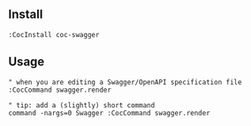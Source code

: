 ## Install

```vim
:CocInstall coc-swagger
```

## Usage

```vim
" when you are editing a Swagger/OpenAPI specification file
:CocCommand swagger.render

" tip: add a (slightly) short command
command -nargs=0 Swagger :CocCommand swagger.render
```
